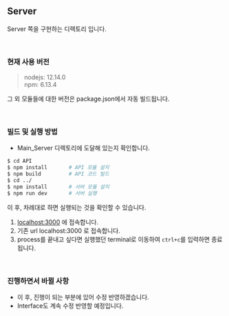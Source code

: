 ## Server

Server 쪽을 구현하는 디렉토리 입니다.

<br>

### 현재 사용 버전

> nodejs: 12.14.0  
> npm: 6.13.4

그 외 모듈들에 대한 버전은 package.json에서 자동 빌드됩니다.

<br>

### 빌드 및 실행 방법

-   Main_Server 디렉토리에 도달해 있는지 확인합니다.

```zsh
$ cd API
$ npm install       # API 모듈 설치
$ npm build         # API 코드 빌드
$ cd ../
$ npm install       # 서버 모듈 설치
$ npm run dev       # 서버 실행
```

이 후, 차례대로 하면 실행되는 것을 확인할 수 있습니다.

1. <localhost:3000> 에 접속합니다.
2. 기존 url localhost:3000 로 접속합니다.
3. process를 끝내고 싶다면 실행했던 terminal로 이동하여 `ctrl+c`를 입력하면 종료됩니다.

<br>

### 진행하면서 바뀔 사항

-   이 후, 진행이 되는 부분에 있어 수정 반영하겠습니다.
-   Interface도 계속 수정 반영할 예정입니다.
